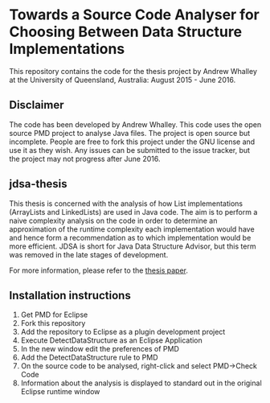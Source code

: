 # Towards a Source Code Analyser for Choosing Between Data Structure Implementations
This repository contains the code for the thesis project by Andrew Whalley at the University of Queensland, Australia: August 2015 - June 2016.

## Disclaimer
The code has been developed by Andrew Whalley. This code uses the open source PMD project to analyse Java files. The project is open source but incomplete. People are free to fork this project under the GNU license and use it as they wish. Any issues can be submitted to the issue tracker, but the project may not progress after June 2016.

## jdsa-thesis
This thesis is concerned with the analysis of how List implementations (ArrayLists and LinkedLists) are used in Java code. The aim is to perform a naive complexity analysis on the code in order to determine an approximation of the runtime complexity each implementation would have and hence form a recommendation as to which implementation would be more efficient. JDSA is short for Java Data Structure Advisor, but this term was removed in the late stages of development.

For more information, please refer to the [thesis paper](https://drive.google.com/open?id=0B_o9Rs-zgdarYjdzRjBGRHgxbkk).

## Installation instructions
1. Get PMD for Eclipse
2. Fork this repository
3. Add the repository to Eclipse as a plugin development project
4. Execute DetectDataStructure as an Eclipse Application
5. In the new window edit the preferences of PMD
6. Add the DetectDataStructure rule to PMD
7. On the source code to be analysed, right-click and select PMD->Check Code
8. Information about the analysis is displayed to standard out in the original Eclipse runtime window
